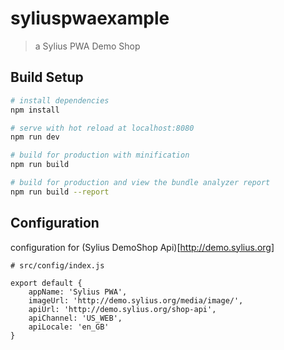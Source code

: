 # syliuspwaexample

> a Sylius PWA Demo Shop 

## Build Setup

``` bash
# install dependencies
npm install

# serve with hot reload at localhost:8080
npm run dev

# build for production with minification
npm run build

# build for production and view the bundle analyzer report
npm run build --report
```

## Configuration

configuration for (Sylius DemoShop Api)[http://demo.sylius.org]
 
```
# src/config/index.js

export default {
    appName: 'Sylius PWA',
    imageUrl: 'http://demo.sylius.org/media/image/',
    apiUrl: 'http://demo.sylius.org/shop-api',
    apiChannel: 'US_WEB',
    apiLocale: 'en_GB'
}
```
